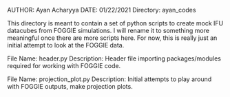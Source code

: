 AUTHOR: Ayan Acharyya
DATE: 01/22/2021
Directory: ayan_codes

This directory is meant to contain a set of python scripts to create mock IFU datacubes from FOGGIE simulations. I will rename it to something more meaningful once there are more scripts here.
For now, this is really just an initial attempt to look at the FOGGIE data.

File Name: header.py
Description: Header file importing packages/modules required for working with FOGGIE code.

File Name: projection_plot.py
Description: Initial attempts to play around with FOGGIE outputs, make projection plots.

